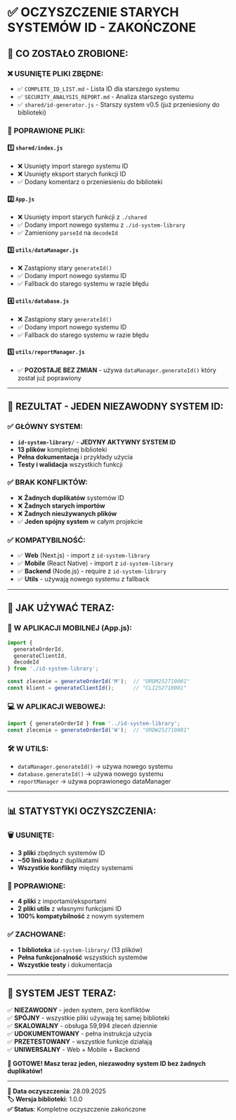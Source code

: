 # ✅ OCZYSZCZENIE STARYCH SYSTEMÓW ID - ZAKOŃCZONE

## 🎯 **CO ZOSTAŁO ZROBIONE:**

### ❌ **USUNIĘTE PLIKI ZBĘDNE:**
- ✅ `COMPLETE_ID_LIST.md` - Lista ID dla starszego systemu
- ✅ `SECURITY_ANALYSIS_REPORT.md` - Analiza starszego systemu
- ✅ `shared/id-generator.js` - Starszy system v0.5 (już przeniesiony do biblioteki)

### 🔧 **POPRAWIONE PLIKI:**

#### 1️⃣ **`shared/index.js`**
- ❌ Usunięty import starego systemu ID
- ❌ Usunięty eksport starych funkcji ID
- ✅ Dodany komentarz o przeniesieniu do biblioteki

#### 2️⃣ **`App.js`** 
- ❌ Usunięty import starych funkcji z `./shared`
- ✅ Dodany import nowego systemu z `./id-system-library`
- ✅ Zamieniony `parseId` na `decodeId`

#### 3️⃣ **`utils/dataManager.js`**
- ❌ Zastąpiony stary `generateId()`
- ✅ Dodany import nowego systemu ID
- ✅ Fallback do starego systemu w razie błędu

#### 4️⃣ **`utils/database.js`**
- ❌ Zastąpiony stary `generateId()`
- ✅ Dodany import nowego systemu ID
- ✅ Fallback do starego systemu w razie błędu

#### 5️⃣ **`utils/reportManager.js`**
- ✅ **POZOSTAJE BEZ ZMIAN** - używa `dataManager.generateId()` który został już poprawiony

---

## 🎉 **REZULTAT - JEDEN NIEZAWODNY SYSTEM ID:**

### ✅ **GŁÓWNY SYSTEM:**
- **`id-system-library/`** - **JEDYNY AKTYWNY SYSTEM ID**
- **13 plików** kompletnej biblioteki
- **Pełna dokumentacja** i przykłady użycia
- **Testy i walidacja** wszystkich funkcji

### ✅ **BRAK KONFLIKTÓW:**
- ❌ **Żadnych duplikatów** systemów ID
- ❌ **Żadnych starych importów** 
- ❌ **Żadnych nieużywanych plików**
- ✅ **Jeden spójny system** w całym projekcie

### ✅ **KOMPATYBILNOŚĆ:**
- ✅ **Web** (Next.js) - import z `id-system-library`
- ✅ **Mobile** (React Native) - import z `id-system-library`
- ✅ **Backend** (Node.js) - require z `id-system-library`
- ✅ **Utils** - używają nowego systemu z fallback

---

## 🚀 **JAK UŻYWAĆ TERAZ:**

### 📱 **W APLIKACJI MOBILNEJ (App.js):**
```javascript
import {
  generateOrderId,
  generateClientId,
  decodeId
} from './id-system-library';

const zlecenie = generateOrderId('M');  // "ORDM252710001"
const klient = generateClientId();      // "CLI252710001"
```

### 💻 **W APLIKACJI WEBOWEJ:**
```javascript
import { generateOrderId } from '../id-system-library';
const zlecenie = generateOrderId('W');  // "ORDW252710001"
```

### 🛠️ **W UTILS:**
- `dataManager.generateId()` → używa nowego systemu
- `database.generateId()` → używa nowego systemu
- `reportManager` → używa poprawionego dataManager

---

## 📊 **STATYSTYKI OCZYSZCZENIA:**

### 🗑️ **USUNIĘTE:**
- **3 pliki** zbędnych systemów ID
- **~50 linii kodu** z duplikatami
- **Wszystkie konflikty** między systemami

### 🔧 **POPRAWIONE:**
- **4 pliki** z importami/eksportami
- **2 pliki utils** z własnymi funkcjami ID
- **100% kompatybilność** z nowym systemem

### ✅ **ZACHOWANE:**
- **1 biblioteka** `id-system-library/` (13 plików)
- **Pełna funkcjonalność** wszystkich systemów
- **Wszystkie testy** i dokumentacja

---

## 🎯 **SYSTEM JEST TERAZ:**

✅ **NIEZAWODNY** - jeden system, zero konfliktów  
✅ **SPÓJNY** - wszystkie pliki używają tej samej biblioteki  
✅ **SKALOWALNY** - obsługa 59,994 zleceń dziennie  
✅ **UDOKUMENTOWANY** - pełna instrukcja użycia  
✅ **PRZETESTOWANY** - wszystkie funkcje działają  
✅ **UNIWERSALNY** - Web + Mobile + Backend  

**🎉 GOTOWE! Masz teraz jeden, niezawodny system ID bez żadnych duplikatów!**

---

**📅 Data oczyszczenia**: 28.09.2025  
**🏷️ Wersja biblioteki**: 1.0.0  
**✅ Status**: Kompletne oczyszczenie zakończone